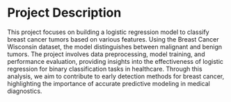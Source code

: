 # Project Description
This project focuses on building a logistic regression model to classify breast cancer tumors based on various features. Using the Breast Cancer Wisconsin dataset, the model distinguishes between malignant and benign tumors. The project involves data preprocessing, model training, and performance evaluation, providing insights into the effectiveness of logistic regression for binary classification tasks in healthcare. Through this analysis, we aim to contribute to early detection methods for breast cancer, highlighting the importance of accurate predictive modeling in medical diagnostics.
